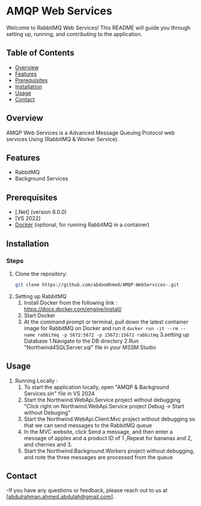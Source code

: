# AMQP Web Services

Welcome to RabbitMQ Web Services! This README will guide you through setting up, running, and contributing to the application.

## Table of Contents

- [Overview](#overview)
- [Features](#features)
- [Prerequisites](#prerequisites)
- [Installation](#installation)
- [Usage](#usage)
- [Contact](#contact)

## Overview

AMQP Web Services is a Advanced Message Queuing Protocol web services Using (RabbitMQ & Worker Service).

## Features

- RabbitMQ
- Background Services

## Prerequisites

- [.Net] (version 8.0.0)
- [VS 2022]
- [Docker](https://www.docker.com/) (optional, for running RabbitMQ in a container)

## Installation

### Steps

1. Clone the repository:
   ```bash
   git clone https://github.com/abdooAhmed/AMQP-WebServices-.git
   ```
2. Setting up RabbitMQ
   1. Install Docker from the following link : https://docs.docker.com/engine/install/
   2. Start Docker
   3. At the command prompt or terminal, pull down the latest container image for RabbitMQ on Docker and run it
      `docker run -it --rm --name rabbitmq -p 5672:5672 -p 15672:15672 rabbitmq`
      3.setting up Database
      1.Navigate to the DB directory
      2.Run "Northwind4SQLServer.sql" file in your MSSM Studio

## Usage

1. Running Locally :
   1. To start the application locally, open "AMQP & Background Services.sln" file in VS 2024
   2. Start the Northwind.WebApi.Service project without debugging "Click right on Northwind.WebApi.Service project Debug -> Start without Debuging"
   3. Start the Northwind.WebApi.Client.Mvc project without debugging so that we can send messages to the RabbitMQ queue
   4. In the MVC website, click Send a message, and then enter a message of apples and a product ID of 1 ,Repeat for bananas and 2, and cherries and 3.
   5. Start the Northwind.Background.Workers project without debugging, and note the three messages are processed from the queue

## Contact

-If you have any questions or feedback, please reach out to us at [abdulrahman.ahmed.abdulah@gmail.com].
